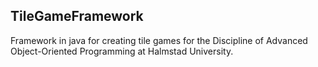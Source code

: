 ## TileGameFramework

Framework in java for creating tile games for the Discipline
of Advanced Object-Oriented Programming at Halmstad University. 